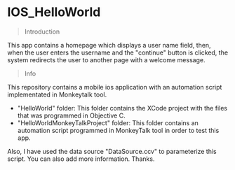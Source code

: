 # IOS_HelloWorld 

> Introduction 

This app contains a homepage which displays a user name field, then, when the user enters the username and the "continue" button is clicked, the system redirects the user to another page with a welcome message.


> Info

This repository contains a mobile ios application with an automation script implementated in Monkeytalk tool.
- "HelloWorld" folder: This folder contains the XCode project with the files that was programmed in Objective C.
- "HelloWorldMonkeyTalkProject" folder: This folder contains an automation script programmed in MonkeyTalk tool in order to test this app.

Also, I have used the data source "DataSource.ccv" to parameterize this script. You can also add more information.
Thanks.
